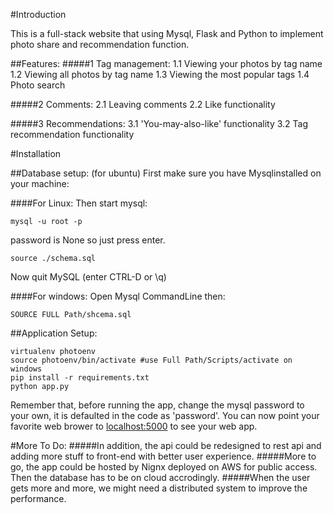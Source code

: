 #Introduction

This is a full-stack website that using Mysql, Flask and Python to implement photo share and recommendation function.

##Features:
#####1 Tag management:
       1.1 Viewing your photos by tag name
       1.2 Viewing all photos by tag name
       1.3 Viewing the most popular tags
       1.4 Photo search

#####2 Comments:
       2.1 Leaving comments
       2.2 Like functionality

#####3 Recommendations:
       3.1 'You-may-also-like' functionality
       3.2 Tag recommendation functionality


#Installation


##Database setup: (for ubuntu)
First make sure you have Mysqlinstalled on your machine:

####For Linux:
Then start mysql:
```
mysql -u root -p
```
password is None so just press enter.
```
source ./schema.sql 
```
Now quit MySQL (enter CTRL-D or \q)

####For windows:
Open Mysql CommandLine then:
```
SOURCE FULL Path/shcema.sql
```

##Application Setup:
```
virtualenv photoenv
source photoenv/bin/activate #use Full Path/Scripts/activate on windows
pip install -r requirements.txt
python app.py
```
Remember that, before running the app, change the mysql password to your own, it is defaulted in the code as 'password'.
You can now point your favorite web brower to [localhost:5000](localhost:5000) to see your web app. 

#More To Do:
#####In addition, the api could be redesigned to rest api and adding more stuff to front-end with better user experience.
#####More to go, the app could be hosted by Nignx deployed on AWS for public access. Then the database has to be on cloud accrodingly. 
#####When the user gets more and more, we might need a distributed system to improve the performance.
